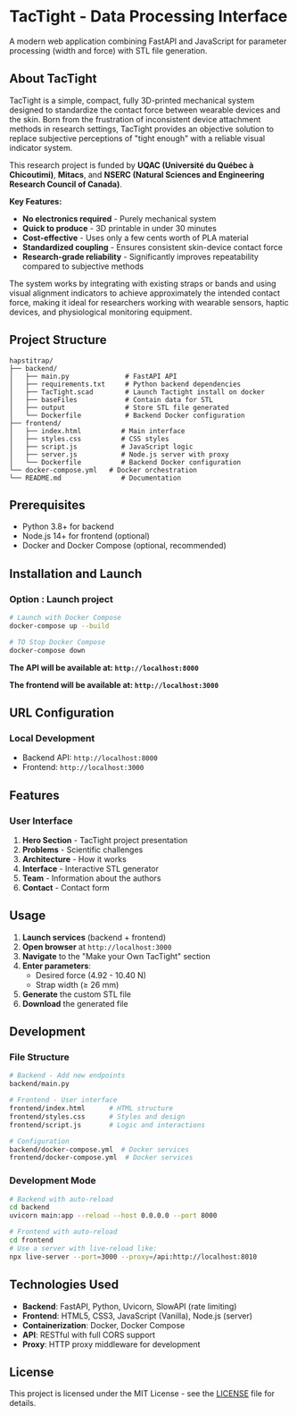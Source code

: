 # TacTight - Data Processing Interface

A modern web application combining FastAPI and JavaScript for parameter processing (width and force) with STL file generation.

## About TacTight

TacTight is a simple, compact, fully 3D-printed mechanical system designed to standardize the contact force between wearable devices and the skin. Born from the frustration of inconsistent device attachment methods in research settings, TacTight provides an objective solution to replace subjective perceptions of "tight enough" with a reliable visual indicator system.

This research project is funded by **UQAC (Université du Québec à Chicoutimi)**, **Mitacs**, and **NSERC (Natural Sciences and Engineering Research Council of Canada)**.

**Key Features:**
- **No electronics required** - Purely mechanical system
- **Quick to produce** - 3D printable in under 30 minutes
- **Cost-effective** - Uses only a few cents worth of PLA material
- **Standardized coupling** - Ensures consistent skin-device contact force
- **Research-grade reliability** - Significantly improves repeatability compared to subjective methods

The system works by integrating with existing straps or bands and using visual alignment indicators to achieve approximately the intended contact force, making it ideal for researchers working with wearable sensors, haptic devices, and physiological monitoring equipment.

## Project Structure

```
hapstitrap/
├── backend/
│   ├── main.py              # FastAPI API
│   ├── requirements.txt     # Python backend dependencies
│   ├── TacTight.scad        # Launch Tactight install on docker
│   ├── baseFiles            # Contain data for STL
│   ├── output               # Store STL file generated
│   └── Dockerfile           # Backend Docker configuration
├── frontend/
│   ├── index.html          # Main interface
│   ├── styles.css          # CSS styles
│   ├── script.js           # JavaScript logic
│   ├── server.js           # Node.js server with proxy
│   └── Dockerfile          # Backend Docker configuration
└── docker-compose.yml   # Docker orchestration
└── README.md               # Documentation
```

## Prerequisites

- Python 3.8+ for backend
- Node.js 14+ for frontend (optional)
- Docker and Docker Compose (optional, recommended)

## Installation and Launch

### Option : Launch project

```bash
# Launch with Docker Compose
docker-compose up --build

# TO Stop Docker Compose
docker-compose down
```

**The API will be available at: `http://localhost:8000`**

**The frontend will be available at: `http://localhost:3000`**

## URL Configuration

### Local Development

- Backend API: `http://localhost:8000`
- Frontend: `http://localhost:3000`

## Features

### User Interface

1. **Hero Section** - TacTight project presentation
2. **Problems** - Scientific challenges
3. **Architecture** - How it works
4. **Interface** - Interactive STL generator
5. **Team** - Information about the authors
6. **Contact** - Contact form

## Usage

1. **Launch services** (backend + frontend)
2. **Open browser** at `http://localhost:3000`
3. **Navigate** to the "Make your Own TacTight" section
4. **Enter parameters**:
   - Desired force (4.92 - 10.40 N)
   - Strap width (≥ 26 mm)
5. **Generate** the custom STL file
6. **Download** the generated file

## Development

### File Structure

```bash
# Backend - Add new endpoints
backend/main.py

# Frontend - User interface
frontend/index.html      # HTML structure
frontend/styles.css      # Styles and design
frontend/script.js       # Logic and interactions

# Configuration
backend/docker-compose.yml  # Docker services
frontend/docker-compose.yml  # Docker services
```

### Development Mode

```bash
# Backend with auto-reload
cd backend
uvicorn main:app --reload --host 0.0.0.0 --port 8000

# Frontend with auto-reload
cd frontend
# Use a server with live-reload like:
npx live-server --port=3000 --proxy=/api:http://localhost:8010
```

## Technologies Used

- **Backend**: FastAPI, Python, Uvicorn, SlowAPI (rate limiting)
- **Frontend**: HTML5, CSS3, JavaScript (Vanilla), Node.js (server)
- **Containerization**: Docker, Docker Compose
- **API**: RESTful with full CORS support
- **Proxy**: HTTP proxy middleware for development

## License

This project is licensed under the MIT License - see the [LICENSE](LICENSE) file for details.




